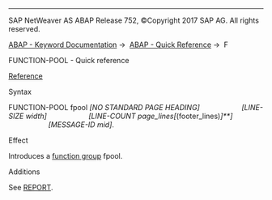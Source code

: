   

* * *

SAP NetWeaver AS ABAP Release 752, ©Copyright 2017 SAP AG. All rights reserved.

[ABAP - Keyword Documentation](https://help.sap.com/doc/abapdocu_752_index_htm/7.52/en-US/abenabap.htm) →  [ABAP - Quick Reference](https://help.sap.com/doc/abapdocu_752_index_htm/7.52/en-US/abenabap_shortref.htm) →  F

FUNCTION-POOL - Quick reference

[Reference](https://help.sap.com/doc/abapdocu_752_index_htm/7.52/en-US/abapfunction-pool.htm)

Syntax

FUNCTION-POOL fpool *\[*NO STANDARD PAGE HEADING*\]*
                    *\[*LINE-SIZE width*\]*
                    *\[*LINE-COUNT page\_lines*\[*(footer\_lines)*\]**\]*
                    *\[*MESSAGE-ID mid*\]*.

Effect

Introduces a [function group](https://help.sap.com/doc/abapdocu_752_index_htm/7.52/en-US/abenfunction_group_glosry.htm "Glossary Entry") fpool.

Additions

See [REPORT](https://help.sap.com/doc/abapdocu_752_index_htm/7.52/en-US/abapreport_shortref.htm).